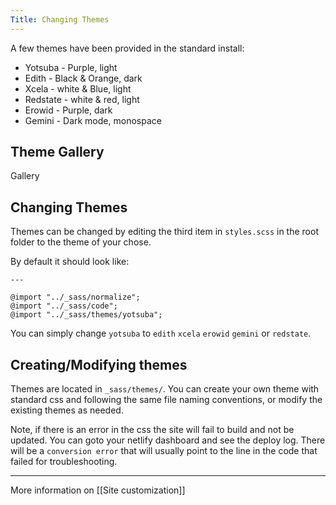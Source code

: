 ```yaml
---
Title: Changing Themes
---
```


A few themes have been provided in the standard install:

* Yotsuba - Purple, light
* Edith - Black & Orange, dark
* Xcela - white & Blue, light
* Redstate - white & red, light
* Erowid - Purple, dark
* Gemini - Dark mode, monospace

## Theme Gallery

Gallery 

## Changing Themes

Themes can be changed by editing the third item in `styles.scss` in the root folder to the theme of your chose.

By default it should look like:
```---
---

@import "../_sass/normalize";
@import "../_sass/code";
@import "../_sass/themes/yotsuba";
```

You can simply change `yotsuba` to `edith` `xcela` `erowid` `gemini` or `redstate`.

## Creating/Modifying themes

Themes are located in `_sass/themes/`. You can create your own theme with standard css and following the same file naming conventions, or modify the existing themes as needed.

Note, if there is an error in the css the site will fail to build and not be updated. You can goto your netlify dashboard and see the deploy log. There will be a `conversion error` that will usually point to the line in the code that failed for troubleshooting.

---

More information on [[Site customization]]